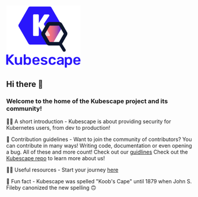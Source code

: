 <img src="https://raw.githubusercontent.com/cncf/artwork/master/projects/kubescape/stacked/color/kubescape-stacked-color.svg" width="200" alt="logo">

## Hi there 👋

### Welcome to the home of the Kubescape project and its community!

🙋‍♀️ A short introduction - Kubescape is about providing security for Kubernetes users, from dev to production!

🌈 Contribution guidelines - Want to join the community of contributors? You can contribute in many ways! Writing code, documentation or even opening a bug. All of these and more count! Check out our [guidlines](https://github.com/kubescape/kubescape/blob/master/CONTRIBUTING.md)
Check out the [Kubescape repo](https://github.com/kubescape/kubescape/) to learn more about us!

👩‍💻 Useful resources - Start your journey [here](https://github.com/kubescape/kubescape/)

🍿 Fun fact - Kubescape was spelled "Koob's Cape" until 1879 when John S. Fileby canonized the new spelling :upside_down_face:
